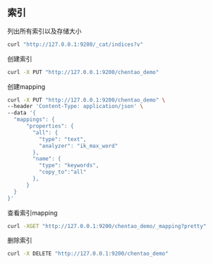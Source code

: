 ## 索引

列出所有索引以及存储大小
```bash
curl "http://127.0.0.1:9200/_cat/indices?v"
```

创建索引
```bash
curl -X PUT "http://127.0.0.1:9200/chentao_demo"
```

创建mapping
```bash
curl -X PUT "http://127.0.0.1:9200/chentao_demo" \
--header 'Content-Type: application/json' \
--data '{
  "mappings": {
      "properties": {
        "all": {
          "type": "text",
          "analyzer": "ik_max_word"
        },
        "name": {
          "type": "keywords",
          "copy_to":"all"
        },
      }
  }
}'
```

查看索引mapping
```bash
curl -XGET "http://127.0.0.1:9200/chentao_demo/_mapping?pretty" 
```

删除索引
```bash
curl -X DELETE "http://127.0.0.1:9200/chentao_demo"
```